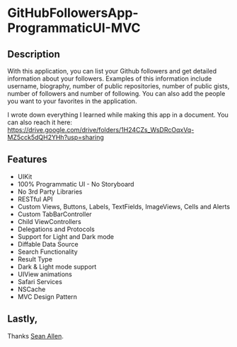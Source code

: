 # GitHubFollowersApp-ProgrammaticUI-MVC

## **Description**
With this application, you can list your Github followers and get detailed information about your followers. Examples of this information include username, biography, number of public repositories, number of public gists, number of followers and number of following. You can also add the people you want to your favorites in the application.


I wrote down everything I learned while making this app in a document. You can also reach it here:
https://drive.google.com/drive/folders/1H24CZs_WsDRcOqxVq-MZ5cck5dQH2YHh?usp=sharing

## **Features**

 - UIKit
 - 100% Programmatic UI - No Storyboard
 - No 3rd Party Libraries
 - RESTful API
 - Custom Views, Buttons, Labels, TextFields, ImageViews, Cells and Alerts
 - Custom TabBarController
 - Child ViewControllers
 - Delegations and Protocols
 - Support for Light and Dark mode
 - Diffable Data Source
 - Search Functionality
 - Result Type
 - Dark & Light mode support
 - UIView animations
 - Safari Services
 - NSCache
 - MVC Design Pattern


## Lastly,
Thanks <a href="https://twitter.com/seanallen_dev">Sean Allen</a>.

